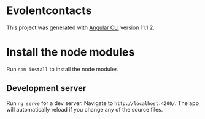 # Evolentcontacts

This project was generated with [Angular CLI](https://github.com/angular/angular-cli) version 11.1.2.

# Install the node modules

Run `npm install` to install the node modules

## Development server

Run `ng serve` for a dev server. Navigate to `http://localhost:4200/`. The app will automatically reload if you change any of the source files.

